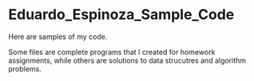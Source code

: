 # Eduardo_Espinoza_Sample_Code
 Here are samples of my code. 
 
 Some files are complete programs that I created for homework assignments, while others are solutions to data strucutres and algorithm problems.
